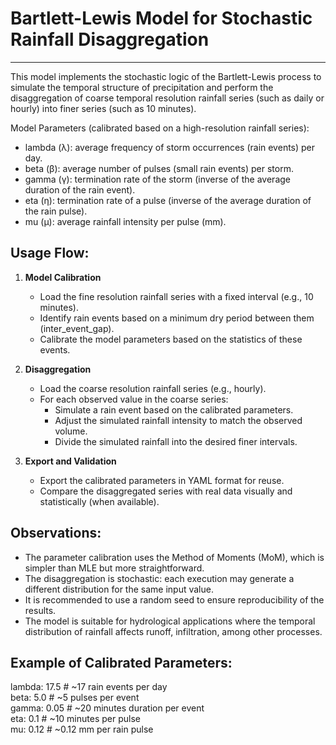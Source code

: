 # Bartlett-Lewis Model for Stochastic Rainfall Disaggregation
--------------------------------------------------------------

This model implements the stochastic logic of the Bartlett-Lewis process to simulate the temporal structure of precipitation and perform the disaggregation of coarse temporal resolution rainfall series (such as daily or hourly) into finer series (such as 10 minutes).

Model Parameters (calibrated based on a high-resolution rainfall series):
- lambda (λ): average frequency of storm occurrences (rain events) per day.
- beta (β): average number of pulses (small rain events) per storm.
- gamma (γ): termination rate of the storm (inverse of the average duration of the rain event).
- eta (η): termination rate of a pulse (inverse of the average duration of the rain pulse).
- mu (μ): average rainfall intensity per pulse (mm).

Usage Flow:
-------------
1. **Model Calibration**
    - Load the fine resolution rainfall series with a fixed interval (e.g., 10 minutes).
    - Identify rain events based on a minimum dry period between them (inter_event_gap).
    - Calibrate the model parameters based on the statistics of these events.

2. **Disaggregation**
    - Load the coarse resolution rainfall series (e.g., hourly).
    - For each observed value in the coarse series:
        - Simulate a rain event based on the calibrated parameters.
        - Adjust the simulated rainfall intensity to match the observed volume.
        - Divide the simulated rainfall into the desired finer intervals.

3. **Export and Validation**
    - Export the calibrated parameters in YAML format for reuse.
    - Compare the disaggregated series with real data visually and statistically (when available).

Observations:
------------
- The parameter calibration uses the Method of Moments (MoM), which is simpler than MLE but more straightforward.
- The disaggregation is stochastic: each execution may generate a different distribution for the same input value.
- It is recommended to use a random seed to ensure reproducibility of the results.
- The model is suitable for hydrological applications where the temporal distribution of rainfall affects runoff, infiltration, among other processes.

Example of Calibrated Parameters:
---------------------------------
lambda: 17.5        # ~17 rain events per day  
beta: 5.0           # ~5 pulses per event  
gamma: 0.05         # ~20 minutes duration per event  
eta: 0.1            # ~10 minutes per pulse  
mu: 0.12            # ~0.12 mm per rain pulse